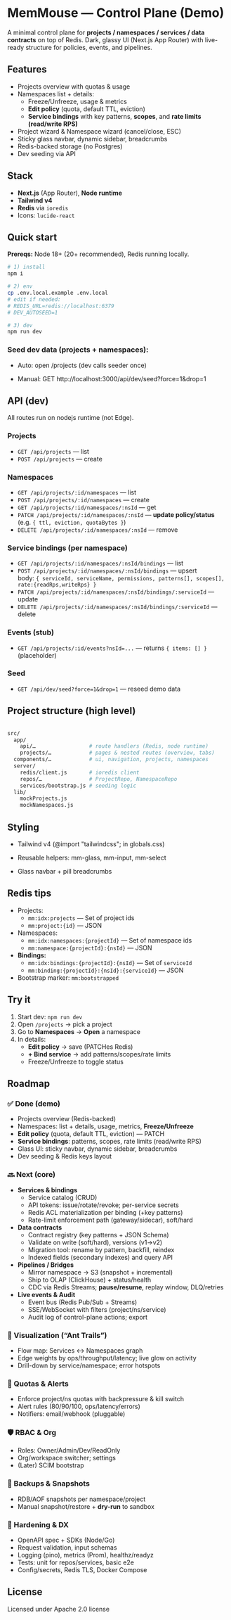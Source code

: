 # MemMouse — Control Plane (Demo)

A minimal control plane for **projects / namespaces / services / data contracts** on top of Redis. Dark, glassy UI (Next.js App Router) with live-ready structure for policies, events, and pipelines.

## Features
- Projects overview with quotas & usage
- Namespaces list + details:
    - Freeze/Unfreeze, usage & metrics
    - **Edit policy** (quota, default TTL, eviction)
    - **Service bindings** with key patterns, **scopes**, and **rate limits (read/write RPS)**
- Project wizard & Namespace wizard (cancel/close, ESC)
- Sticky glass navbar, dynamic sidebar, breadcrumbs
- Redis-backed storage (no Postgres)
- Dev seeding via API

## Stack
- **Next.js** (App Router), **Node runtime**
- **Tailwind v4**
- **Redis** via `ioredis`
- Icons: `lucide-react`

## Quick start
**Prereqs:** Node 18+ (20+ recommended), Redis running locally.

```bash
# 1) install
npm i

# 2) env
cp .env.local.example .env.local
# edit if needed:
# REDIS_URL=redis://localhost:6379
# DEV_AUTOSEED=1

# 3) dev
npm run dev
```

### Seed dev data (projects + namespaces):

- Auto: open /projects (dev calls seeder once)

- Manual: GET http://localhost:3000/api/dev/seed?force=1&drop=1

## API (dev)
All routes run on nodejs runtime (not Edge).

### Projects
- `GET /api/projects` — list
- `POST /api/projects` — create

### Namespaces
- `GET /api/projects/:id/namespaces` — list
- `POST /api/projects/:id/namespaces` — create
- `GET /api/projects/:id/namespaces/:nsId` — get
- `PATCH /api/projects/:id/namespaces/:nsId` — **update policy/status** (e.g. `{ ttl, eviction, quotaBytes }`)
- `DELETE /api/projects/:id/namespaces/:nsId` — remove

### Service bindings (per namespace)
- `GET /api/projects/:id/namespaces/:nsId/bindings` — list
- `POST /api/projects/:id/namespaces/:nsId/bindings` — upsert  
  body: `{ serviceId, serviceName, permissions, patterns[], scopes[], rate:{readRps,writeRps} }`
- `PATCH /api/projects/:id/namespaces/:nsId/bindings/:serviceId` — update
- `DELETE /api/projects/:id/namespaces/:nsId/bindings/:serviceId` — delete

### Events (stub)
- `GET /api/projects/:id/events?nsId=...` — returns `{ items: [] }` (placeholder)

### Seed
- `GET /api/dev/seed?force=1&drop=1` — reseed demo data

## Project structure (high level)
```bash

src/
  app/
    api/…                 # route handlers (Redis, node runtime)
    projects/…            # pages & nested routes (overview, tabs)
  components/…            # ui, navigation, projects, namespaces
  server/
    redis/client.js       # ioredis client
    repos/…               # ProjectRepo, NamespaceRepo
    services/bootstrap.js # seeding logic
  lib/
    mockProjects.js
    mockNamespaces.js
```

## Styling
- Tailwind v4 (@import "tailwindcss"; in globals.css)

- Reusable helpers: mm-glass, mm-input, mm-select

- Glass navbar + pill breadcrumbs

## Redis tips
- Projects:
    - `mm:idx:projects` — Set of project ids
    - `mm:project:{id}` — JSON
- Namespaces:
    - `mm:idx:namespaces:{projectId}` — Set of namespace ids
    - `mm:namespace:{projectId}:{nsId}` — JSON
- **Bindings:**
    - `mm:idx:bindings:{projectId}:{nsId}` — Set of `serviceId`
    - `mm:binding:{projectId}:{nsId}:{serviceId}` — JSON
- Bootstrap marker: `mm:bootstrapped`

## Try it
1) Start dev: `npm run dev`
2) Open `/projects` → pick a project
3) Go to **Namespaces** → **Open** a namespace
4) In details:
    - **Edit policy** → save (PATCHes Redis)
    - **+ Bind service** → add patterns/scopes/rate limits
    - Freeze/Unfreeze to toggle status


## Roadmap

### ✅ Done (demo)
- Projects overview (Redis-backed)
- Namespaces: list + details, usage, metrics, **Freeze/Unfreeze**
- **Edit policy** (quota, default TTL, eviction) — PATCH
- **Service bindings**: patterns, scopes, rate limits (read/write RPS)
- Glass UI: sticky navbar, dynamic sidebar, breadcrumbs
- Dev seeding & Redis keys layout

### 🔜 Next (core)
- **Services & bindings**
    - Service catalog (CRUD)
    - API tokens: issue/rotate/revoke; per-service secrets
    - Redis ACL materialization per binding (+key patterns)
    - Rate-limit enforcement path (gateway/sidecar), soft/hard
- **Data contracts**
    - Contract registry (key patterns + JSON Schema)
    - Validate on write (soft/hard), versions (v1→v2)
    - Migration tool: rename by pattern, backfill, reindex
    - Indexed fields (secondary indexes) and query API
- **Pipelines / Bridges**
    - Mirror namespace → S3 (snapshot + incremental)
    - Ship to OLAP (ClickHouse) + status/health
    - CDC via Redis Streams; **pause/resume**, replay window, DLQ/retries
- **Live events & Audit**
    - Event bus (Redis Pub/Sub + Streams)
    - SSE/WebSocket with filters (project/ns/service)
    - Audit log of control-plane actions; export

### 🧭 Visualization (“Ant Trails”)
- Flow map: Services ↔ Namespaces graph
- Edge weights by ops/throughput/latency; live glow on activity
- Drill-down by service/namespace; error hotspots

### 📣 Quotas & Alerts
- Enforce project/ns quotas with backpressure & kill switch
- Alert rules (80/90/100, ops/latency/errors)
- Notifiers: email/webhook (pluggable)

### 🛡️ RBAC & Org
- Roles: Owner/Admin/Dev/ReadOnly
- Org/workspace switcher; settings
- (Later) SCIM bootstrap

### 💾 Backups & Snapshots
- RDB/AOF snapshots per namespace/project
- Manual snapshot/restore + **dry-run** to sandbox

### 🧱 Hardening & DX
- OpenAPI spec + SDKs (Node/Go)
- Request validation, input schemas
- Logging (pino), metrics (Prom), healthz/readyz
- Tests: unit for repos/services, basic e2e
- Config/secrets, Redis TLS, Docker Compose


## License
Licensed under Apache 2.0 license